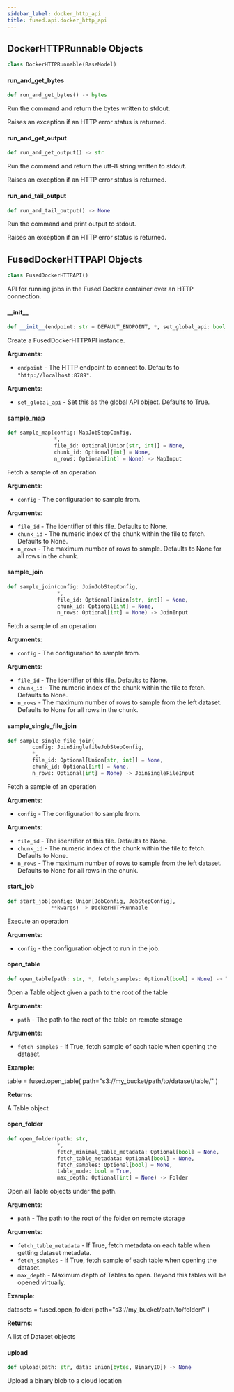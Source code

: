 ```yaml
---
sidebar_label: docker_http_api
title: fused.api.docker_http_api
---
```


## DockerHTTPRunnable Objects

```python
class DockerHTTPRunnable(BaseModel)
```

#### run\_and\_get\_bytes

```python
def run_and_get_bytes() -> bytes
```

Run the command and return the bytes written to stdout.

Raises an exception if an HTTP error status is returned.

#### run\_and\_get\_output

```python
def run_and_get_output() -> str
```

Run the command and return the utf-8 string written to stdout.

Raises an exception if an HTTP error status is returned.

#### run\_and\_tail\_output

```python
def run_and_tail_output() -> None
```

Run the command and print output to stdout.

Raises an exception if an HTTP error status is returned.

## FusedDockerHTTPAPI Objects

```python
class FusedDockerHTTPAPI()
```

API for running jobs in the Fused Docker container over an HTTP connection.

#### \_\_init\_\_

```python
def __init__(endpoint: str = DEFAULT_ENDPOINT, *, set_global_api: bool = True)
```

Create a FusedDockerHTTPAPI instance.

**Arguments**:

- `endpoint` - The HTTP endpoint to connect to. Defaults to `"http://localhost:8789"`.
  

**Arguments**:

- `set_global_api` - Set this as the global API object. Defaults to True.

#### sample\_map

```python
def sample_map(config: MapJobStepConfig,
               *,
               file_id: Optional[Union[str, int]] = None,
               chunk_id: Optional[int] = None,
               n_rows: Optional[int] = None) -> MapInput
```

Fetch a sample of an operation

**Arguments**:

- `config` - The configuration to sample from.
  

**Arguments**:

- `file_id` - The identifier of this file. Defaults to None.
- `chunk_id` - The numeric index of the chunk within the file to fetch. Defaults to None.
- `n_rows` - The maximum number of rows to sample. Defaults to None for all rows in the chunk.

#### sample\_join

```python
def sample_join(config: JoinJobStepConfig,
                *,
                file_id: Optional[Union[str, int]] = None,
                chunk_id: Optional[int] = None,
                n_rows: Optional[int] = None) -> JoinInput
```

Fetch a sample of an operation

**Arguments**:

- `config` - The configuration to sample from.
  

**Arguments**:

- `file_id` - The identifier of this file. Defaults to None.
- `chunk_id` - The numeric index of the chunk within the file to fetch. Defaults to None.
- `n_rows` - The maximum number of rows to sample from the left dataset. Defaults to None for all rows in the chunk.

#### sample\_single\_file\_join

```python
def sample_single_file_join(
        config: JoinSinglefileJobStepConfig,
        *,
        file_id: Optional[Union[str, int]] = None,
        chunk_id: Optional[int] = None,
        n_rows: Optional[int] = None) -> JoinSingleFileInput
```

Fetch a sample of an operation

**Arguments**:

- `config` - The configuration to sample from.
  

**Arguments**:

- `file_id` - The identifier of this file. Defaults to None.
- `chunk_id` - The numeric index of the chunk within the file to fetch. Defaults to None.
- `n_rows` - The maximum number of rows to sample from the left dataset. Defaults to None for all rows in the chunk.

#### start\_job

```python
def start_job(config: Union[JobConfig, JobStepConfig],
              **kwargs) -> DockerHTTPRunnable
```

Execute an operation

**Arguments**:

- `config` - the configuration object to run in the job.

#### open\_table

```python
def open_table(path: str, *, fetch_samples: Optional[bool] = None) -> Table
```

Open a Table object given a path to the root of the table

**Arguments**:

- `path` - The path to the root of the table on remote storage
  

**Arguments**:

- `fetch_samples` - If True, fetch sample of each table when opening the dataset.
  

**Example**:

  
  table = fused.open_table(
  path=&quot;s3://my_bucket/path/to/dataset/table/&quot;
  )
  

**Returns**:

  A Table object

#### open\_folder

```python
def open_folder(path: str,
                *,
                fetch_minimal_table_metadata: Optional[bool] = None,
                fetch_table_metadata: Optional[bool] = None,
                fetch_samples: Optional[bool] = None,
                table_mode: bool = True,
                max_depth: Optional[int] = None) -> Folder
```

Open all Table objects under the path.

**Arguments**:

- `path` - The path to the root of the folder on remote storage
  

**Arguments**:

- `fetch_table_metadata` - If True, fetch metadata on each table when getting dataset metadata.
- `fetch_samples` - If True, fetch sample of each table when opening the dataset.
- `max_depth` - Maximum depth of Tables to open. Beyond this tables will be opened virtually.
  

**Example**:

  
  datasets = fused.open_folder(
  path=&quot;s3://my_bucket/path/to/folder/&quot;
  )
  

**Returns**:

  A list of Dataset objects

#### upload

```python
def upload(path: str, data: Union[bytes, BinaryIO]) -> None
```

Upload a binary blob to a cloud location

